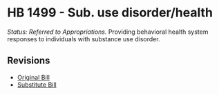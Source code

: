 # HB 1499 - Sub. use disorder/health
*Status: Referred to Appropriations.*
Providing behavioral health system responses to individuals with substance use disorder.

## Revisions
* [Original Bill](1/)
* [Substitute Bill](S/)